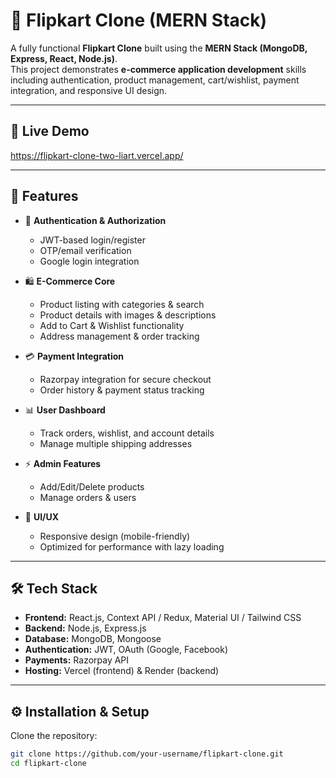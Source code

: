 # 🛒 Flipkart Clone (MERN Stack)

A fully functional **Flipkart Clone** built using the **MERN Stack (MongoDB, Express, React, Node.js)**.  
This project demonstrates **e-commerce application development** skills including authentication, product management, cart/wishlist, payment integration, and responsive UI design.  

---
## 🚀 Live Demo

https://flipkart-clone-two-liart.vercel.app/

---
## 🚀 Features

- 🔐 **Authentication & Authorization**
  - JWT-based login/register  
  - OTP/email verification  
  - Google login integration  

- 🛍️ **E-Commerce Core**
  - Product listing with categories & search  
  - Product details with images & descriptions  
  - Add to Cart & Wishlist functionality  
  - Address management & order tracking  

- 💳 **Payment Integration**
  - Razorpay integration for secure checkout  
  - Order history & payment status tracking  

- 📊 **User Dashboard**
  - Track orders, wishlist, and account details  
  - Manage multiple shipping addresses  

- ⚡ **Admin Features**
  - Add/Edit/Delete products  
  - Manage orders & users  

- 📱 **UI/UX**
  - Responsive design (mobile-friendly)  
  - Optimized for performance with lazy loading  

---

## 🛠️ Tech Stack

- **Frontend:** React.js, Context API / Redux, Material UI / Tailwind CSS  
- **Backend:** Node.js, Express.js  
- **Database:** MongoDB, Mongoose  
- **Authentication:** JWT, OAuth (Google, Facebook)  
- **Payments:** Razorpay API  
- **Hosting:** Vercel (frontend) & Render (backend)  

---

## ⚙️ Installation & Setup

Clone the repository:

```bash
git clone https://github.com/your-username/flipkart-clone.git
cd flipkart-clone



